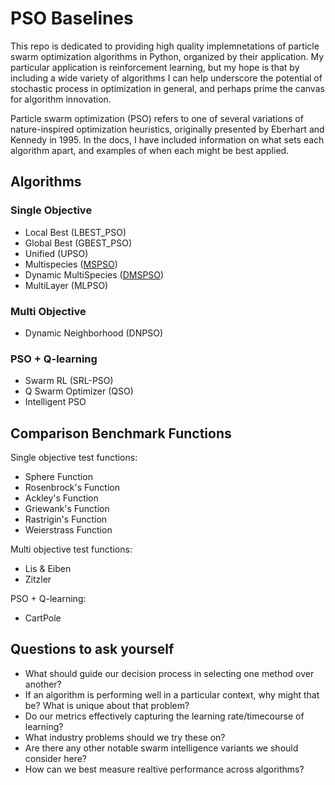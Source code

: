 # PSO Baselines

This repo is dedicated to providing high quality implemnetations of particle swarm optimization algorithms in Python, organized by their application. My particular application is reinforcement learning, but my hope is that by including a wide variety of algorithms I can help underscore the potential of stochastic process in optimization in general, and perhaps prime the canvas for algorithm innovation.

Particle swarm optimization (PSO) refers to one of several variations of nature-inspired optimization heuristics, originally presented by Eberhart and Kennedy in 1995. In the docs, I have included information on what sets each algorithm apart, and examples of when each might be best applied.  

## Algorithms
### Single Objective 

* Local Best (LBEST_PSO)
* Global Best (GBEST_PSO)
* Unified (UPSO)
* Multispecies ([MSPSO](https://github.com/SioKCronin/swarm-baselines/tree/master/MSPSO))
* Dynamic MultiSpecies ([DMSPSO](https://github.com/SioKCronin/swarm-baselines/tree/master/DMSPSO))
* MultiLayer (MLPSO) 

### Multi Objective

* Dynamic Neighborhood (DNPSO)

### PSO + Q-learning

* Swarm RL (SRL-PSO)
* Q Swarm Optimizer (QSO) 
* Intelligent PSO

## Comparison Benchmark Functions

Single objective test functions:
* Sphere Function
* Rosenbrock's Function
* Ackley's Function
* Griewank's Function
* Rastrigin's Function
* Weierstrass Function

Multi objective test functions:
* Lis & Eiben
* Zitzler

PSO + Q-learning:
* CartPole

## Questions to ask yourself

* What should guide our decision process in selecting one method over another?
* If an algorithm is performing well in a particular context, why might that be? What is unique about that problem?
* Do our metrics effectively capturing the learning rate/timecourse of learning?
* What industry problems should we try these on?
* Are there any other notable swarm intelligence variants we should consider here?
* How can we best measure realtive performance across algorithms? 
